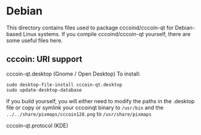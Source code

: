 
Debian
====================
This directory contains files used to package cccoind/cccoin-qt
for Debian-based Linux systems. If you compile cccoind/cccoin-qt yourself, there are some useful files here.

## cccoin: URI support ##


cccoin-qt.desktop  (Gnome / Open Desktop)
To install:

	sudo desktop-file-install cccoin-qt.desktop
	sudo update-desktop-database

If you build yourself, you will either need to modify the paths in
the .desktop file or copy or symlink your cccoinqt binary to `/usr/bin`
and the `../../share/pixmaps/cccoin128.png` to `/usr/share/pixmaps`

cccoin-qt.protocol (KDE)

